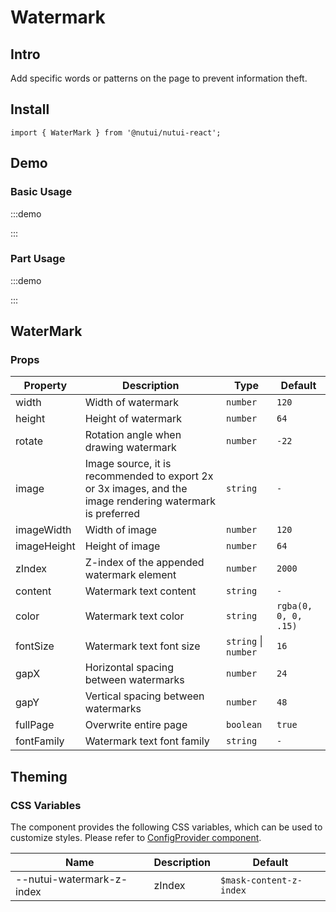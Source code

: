 # Watermark

## Intro

Add specific words or patterns on the page to prevent information theft.

## Install

```tsx
import { WaterMark } from '@nutui/nutui-react';
```

## Demo

### Basic Usage

:::demo

<CodeBlock src='h5/demo1.tsx'></CodeBlock>

:::

### Part Usage

:::demo

<CodeBlock src='h5/demo2.tsx'></CodeBlock>

:::

## WaterMark

### Props

| Property | Description | Type | Default |
| --- | --- | --- | --- |
| width | Width of watermark | `number` | `120` |
| height | Height of watermark | `number` | `64` |
| rotate | Rotation angle when drawing watermark | `number` | `-22` |
| image | Image source, it is recommended to export 2x or 3x images, and the image rendering watermark is preferred | `string` | `-` |
| imageWidth | Width of image | `number` | `120` |
| imageHeight | Height of image | `number` | `64` |
| zIndex | Z-index of the appended watermark element | `number` | `2000` |
| content | Watermark text content | `string` | `-` |
| color | Watermark text color | `string` | `rgba(0, 0, 0, .15)` |
| fontSize | Watermark text font size | `string` \| `number`  | `16` |
| gapX | Horizontal spacing between watermarks | `number` | `24` |
| gapY | Vertical spacing between watermarks | `number` | `48` |
| fullPage | Overwrite entire page | `boolean` | `true` |
| fontFamily | Watermark text font family | `string` | `-` |

## Theming

### CSS Variables

The component provides the following CSS variables, which can be used to customize styles. Please refer to [ConfigProvider component](#/en-US/component/configprovider).

| Name | Description | Default |
| --- | --- | --- |
| \--nutui-watermark-z-index | zIndex | `$mask-content-z-index` |
